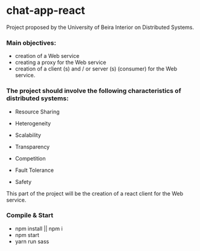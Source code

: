 # chat-app-react
Project proposed by the University of Beira Interior on Distributed Systems.

### Main objectives:
- creation of a Web service
- creating a proxy for the Web service
- creation of a client (s) and / or server (s) (consumer) for the Web service.

### The project should involve the following characteristics of distributed systems:
- Resource Sharing
- Heterogeneity

- Scalability
- Transparency
- Competition
- Fault Tolerance
- Safety

This part of the project will be the creation of a react client for the Web service.

### Compile & Start 

- npm install || npm i
- npm start
- yarn run sass


